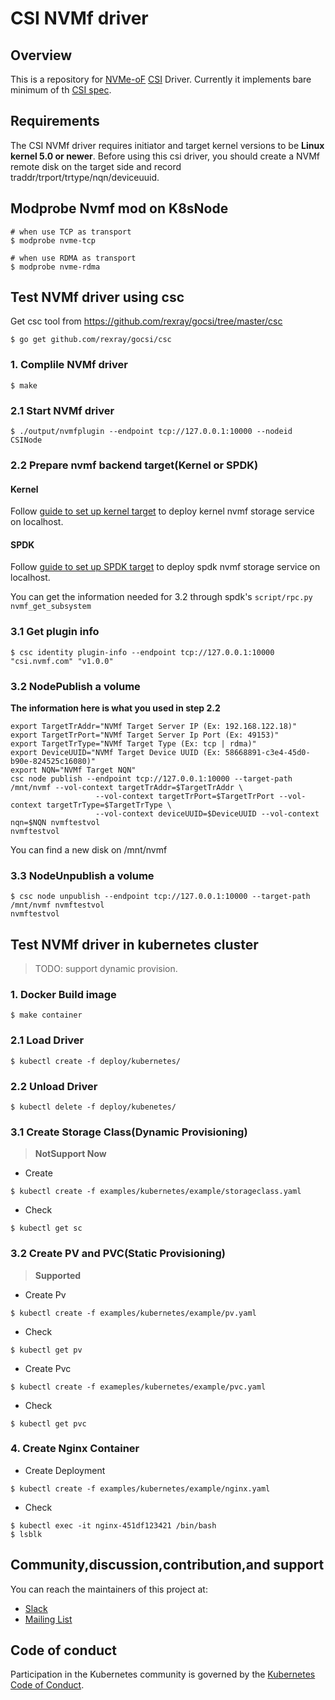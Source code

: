 # CSI NVMf driver

## Overview

This is a repository for [NVMe-oF](https://en.wikipedia.org/wiki/NVM_Express#NVMe-oF) [CSI](https://kubernetes-csi.github.io/docs/) Driver. 
Currently it implements bare minimum of th [CSI spec](https://github.com/container-storage-interface/spec).

## Requirements

The CSI NVMf driver requires initiator and target kernel versions to be **Linux kernel 5.0 or newer**.
Before using this csi driver, you should create a NVMf remote disk on the target side and record traddr/trport/trtype/nqn/deviceuuid.

## Modprobe Nvmf mod on K8sNode

```
# when use TCP as transport
$ modprobe nvme-tcp
```

```
# when use RDMA as transport
$ modprobe nvme-rdma
```

## Test NVMf driver using csc
Get csc tool from https://github.com/rexray/gocsi/tree/master/csc
```
$ go get github.com/rexray/gocsi/csc
```

### 1. Complile NVMf driver
```
$ make
```

### 2.1 Start NVMf driver

```
$ ./output/nvmfplugin --endpoint tcp://127.0.0.1:10000 --nodeid CSINode
```

### 2.2 Prepare nvmf backend target(Kernel or SPDK)

#### Kernel
Follow [guide to set up kernel target](doc/setup_kernel_nvmf_target.md) to deploy kernel nvmf storage service on localhost.

#### SPDK
Follow [guide to set up SPDK target](https://spdk.io/doc/nvmf.html) to deploy spdk nvmf storage service on localhost.

You can get the information needed for 3.2 through spdk's `script/rpc.py nvmf_get_subsystem`
### 3.1 Get plugin info
```
$ csc identity plugin-info --endpoint tcp://127.0.0.1:10000
"csi.nvmf.com" "v1.0.0"
```
### 3.2 NodePublish a volume

**The information here is what you used in step 2.2**

```
export TargetTrAddr="NVMf Target Server IP (Ex: 192.168.122.18)"
export TargetTrPort="NVMf Target Server Ip Port (Ex: 49153)"
export TargetTrType="NVMf Target Type (Ex: tcp | rdma)"
export DeviceUUID="NVMf Target Device UUID (Ex: 58668891-c3e4-45d0-b90e-824525c16080)"
export NQN="NVMf Target NQN"
csc node publish --endpoint tcp://127.0.0.1:10000 --target-path /mnt/nvmf --vol-context targetTrAddr=$TargetTrAddr \
                   --vol-context targetTrPort=$TargetTrPort --vol-context targetTrType=$TargetTrType \
                   --vol-context deviceUUID=$DeviceUUID --vol-context nqn=$NQN nvmftestvol
nvmftestvol
```
You can find a new disk on /mnt/nvmf

### 3.3 NodeUnpublish a volume
```
$ csc node unpublish --endpoint tcp://127.0.0.1:10000 --target-path /mnt/nvmf nvmftestvol
nvmftestvol
```

## Test NVMf driver in kubernetes cluster
> TODO: support dynamic provision.

### 1. Docker Build image
```
$ make container
```

### 2.1 Load Driver
```
$ kubectl create -f deploy/kubernetes/
```
### 2.2 Unload Driver
```
$ kubectl delete -f deploy/kubenetes/
```

### 3.1 Create Storage Class(Dynamic Provisioning) 
> **NotSupport Now**
- Create
```
$ kubectl create -f examples/kubernetes/example/storageclass.yaml
```
- Check
```
$ kubectl get sc
```

### 3.2 Create PV and PVC(Static Provisioning)
> **Supported**
- Create Pv
```
$ kubectl create -f examples/kubernetes/example/pv.yaml
```
- Check
```
$ kubectl get pv
```

- Create Pvc
```
$ kubectl create -f exameples/kubernetes/example/pvc.yaml
```
- Check
```
$ kubectl get pvc
```

### 4. Create Nginx Container
- Create Deployment
```
$ kubectl create -f examples/kubernetes/example/nginx.yaml
```
- Check
```
$ kubectl exec -it nginx-451df123421 /bin/bash
$ lsblk
```

## Community,discussion,contribution,and support

You can reach the maintainers of this project at:
- [Slack](http://slack.k8s.io/)
- [Mailing List](https://groups.google.com/forum/#!forum/kubernetes-dev)

## Code of conduct

Participation in the Kubernetes community is governed by the [Kubernetes Code of Conduct](code-of-conduct.md).